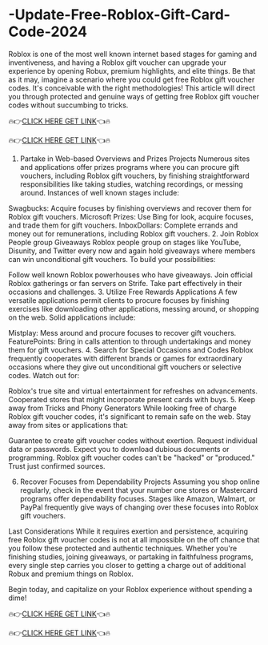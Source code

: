 # -Update-Free-Roblox-Gift-Card-Code-2024
Roblox is one of the most well known internet based stages for gaming and inventiveness, and having a Roblox gift voucher can upgrade your experience by opening Robux, premium highlights, and elite things. Be that as it may, imagine a scenario where you could get free Roblox gift voucher codes. It's conceivable with the right methodologies! This article will direct you through protected and genuine ways of getting free Roblox gift voucher codes without succumbing to tricks.

🔥👉[CLICK HERE GET LINK](https://tinyurl.com/Robloxs-Gift-Card-Code)👈🔥

🔥👉[CLICK HERE GET LINK](https://tinyurl.com/Robloxs-Gift-Card-Code)👈🔥

1. Partake in Web-based Overviews and Prizes Projects
Numerous sites and applications offer prizes programs where you can procure gift vouchers, including Roblox gift vouchers, by finishing straightforward responsibilities like taking studies, watching recordings, or messing around. Instances of well known stages include:

Swagbucks: Acquire focuses by finishing overviews and recover them for Roblox gift vouchers.
Microsoft Prizes: Use Bing for look, acquire focuses, and trade them for gift vouchers.
InboxDollars: Complete errands and money out for remunerations, including Roblox gift vouchers.
2. Join Roblox People group Giveaways
Roblox people group on stages like YouTube, Disunity, and Twitter every now and again hold giveaways where members can win unconditional gift vouchers. To build your possibilities:

Follow well known Roblox powerhouses who have giveaways.
Join official Roblox gatherings or fan servers on Strife.
Take part effectively in their occasions and challenges.
3. Utilize Free Rewards Applications
A few versatile applications permit clients to procure focuses by finishing exercises like downloading other applications, messing around, or shopping on the web. Solid applications include:

Mistplay: Mess around and procure focuses to recover gift vouchers.
FeaturePoints: Bring in calls attention to through undertakings and money them for gift vouchers.
4. Search for Special Occasions and Codes
Roblox frequently cooperates with different brands or games for extraordinary occasions where they give out unconditional gift vouchers or selective codes. Watch out for:

Roblox's true site and virtual entertainment for refreshes on advancements.
Cooperated stores that might incorporate present cards with buys.
5. Keep away from Tricks and Phony Generators
While looking free of charge Roblox gift voucher codes, it's significant to remain safe on the web. Stay away from sites or applications that:

Guarantee to create gift voucher codes without exertion.
Request individual data or passwords.
Expect you to download dubious documents or programming.
Roblox gift voucher codes can't be "hacked" or "produced." Trust just confirmed sources.

6. Recover Focuses from Dependability Projects
Assuming you shop online regularly, check in the event that your number one stores or Mastercard programs offer dependability focuses. Stages like Amazon, Walmart, or PayPal frequently give ways of changing over these focuses into Roblox gift vouchers.

Last Considerations
While it requires exertion and persistence, acquiring free Roblox gift voucher codes is not at all impossible on the off chance that you follow these protected and authentic techniques. Whether you're finishing studies, joining giveaways, or partaking in faithfulness programs, every single step carries you closer to getting a charge out of additional Robux and premium things on Roblox.

Begin today, and capitalize on your Roblox experience without spending a dime!

🔥👉[CLICK HERE GET LINK](https://tinyurl.com/Robloxs-Gift-Card-Code)👈🔥

🔥👉[CLICK HERE GET LINK](https://tinyurl.com/Robloxs-Gift-Card-Code)👈🔥

